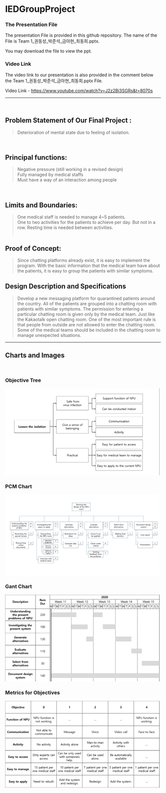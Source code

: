 # IEDGroupProject

### The Presentation File
The presentation File is provided in this github repository. 
The name of the File is Team 1_권동성_박준석_금아현_최동희.pptx. 

You may download the file to view the ppt.
<br/> 

### Video Link
The video link to our presentation is also provided in the comment below the Team 1_권동성_박준석_금아현_최동희.pptx File.

Video Link - https://www.youtube.com/watch?v=J2z2Bi3SGRs&t=8070s
***
<br/> 

## Problem Statement of Our Final Project : 
> Deterioration of mental state due to feeling of isolation. 
<br/>   

## Principal functions: 
> Negative pressure (still working in a revised design)   
> Fully managed by medical staffs   
> Must have a way of an interaction among people 
<br/>    

## Limits and Boundaries: 
> One medical staff is needed to manage 4~5 patients.   
> One to two activities for the patients to achieve per day. But not in a row. Resting time is needed between activities.
<br/> <br/>    

## Proof of Concept: 
> Since chatting platforms already exist, it is easy to implement the program. With the basic information that the medical team have about the patients, it is easy to group the patients with similar symptoms.
## Design Description and Specifications
> Develop a new messaging platform for quarantined patients around the country. All of the patients are grouped into a chatting room with patients with similar symptoms. The permission for entering a particular chatting room is given only by the medical team. Just like the Kakaotalk open chatting room. One of the most important rule is that people from outside are not allowed to enter the chatting room. Some of the medical teams should be included in the chatting room to manage unexpected situations.
***   
## Charts and Images
<br/> 
    
### Objective Tree
<img src="https://github.com/Junduck15/IEDGroupProject/blob/main/objectives tree.png?raw=true" width=500px></img>

### PCM Chart
<img src="https://github.com/Junduck15/IEDGroupProject/blob/main/images/PCM.jpg?raw=true" width=500px></img>


### Gant Chart
<img src="https://github.com/Junduck15/IEDGroupProject/blob/main/Gant chart.png?raw=true" width=500px></img>

### Metrics for Objectives
<img src="https://github.com/Junduck15/IEDGroupProject/blob/main/Metrics for Objectives.png?raw=true" width=500px></img>
